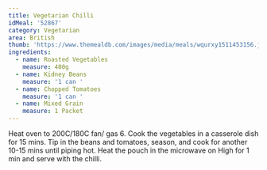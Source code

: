 ```yaml
---
title: Vegetarian Chilli
idMeal: '52867'
category: Vegetarian
area: British
thumb: 'https://www.themealdb.com/images/media/meals/wqurxy1511453156.jpg'
ingredients:
  - name: Roasted Vegetables
    measure: 400g
  - name: Kidney Beans
    measure: '1 can '
  - name: Chopped Tomatoes
    measure: '1 can '
  - name: Mixed Grain
    measure: 1 Packet
---
```

Heat oven to 200C/180C fan/ gas 6. Cook the vegetables in a casserole dish for 15 mins. Tip in the beans and tomatoes, season, and cook for another 10-15 mins until piping hot. Heat the pouch in the microwave on High for 1 min and serve with the chilli.
